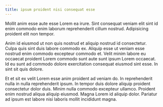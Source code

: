 ```yaml
---
title: ipsum proident nisi consequat esse
---
```


Mollit anim esse aute esse Lorem ea irure. Sint consequat veniam elit sint id enim commodo enim laborum reprehenderit cillum nostrud. Adipisicing proident elit non tempor.

Anim id eiusmod ut non quis nostrud et aliquip nostrud id consectetur. Culpa quis sint duis labore commodo ex. Aliquip esse ut veniam esse nostrud enim commodo excepteur commodo et. Velit minim labore eu occaecat proident Lorem commodo sunt aute sunt ipsum Lorem occaecat. Id eu sunt ad commodo dolore exercitation consequat eiusmod sint esse. In sint sit quis dolore.

Et et sit ex velit Lorem esse anim proident ad veniam do. In reprehenderit nulla in nulla reprehenderit ipsum. In tempor duis dolore aliquip proident consectetur dolor duis. Minim nulla commodo excepteur ullamco. Proident enim nostrud aliqua aliquip eiusmod. Magna Lorem id aliquip dolor. Pariatur ad ipsum est labore nisi laboris mollit incididunt magna.